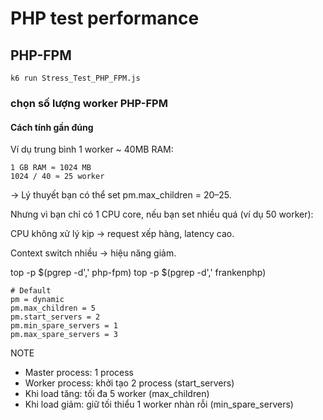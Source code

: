 # PHP test performance

## PHP-FPM

```
k6 run Stress_Test_PHP_FPM.js
```
### chọn số lượng worker PHP-FPM
#### Cách tính gần đúng

Ví dụ trung bình 1 worker ~ 40MB RAM:
```
1 GB RAM ≈ 1024 MB
1024 / 40 ≈ 25 worker
```

→ Lý thuyết bạn có thể set pm.max_children = 20–25.

Nhưng vì bạn chỉ có 1 CPU core, nếu bạn set nhiều quá (ví dụ 50 worker):

CPU không xử lý kịp → request xếp hàng, latency cao.

Context switch nhiều → hiệu năng giảm.

top -p $(pgrep -d',' php-fpm)
top -p $(pgrep -d',' frankenphp)

```
# Default
pm = dynamic
pm.max_children = 5
pm.start_servers = 2
pm.min_spare_servers = 1
pm.max_spare_servers = 3
```
NOTE
- Master process: 1 process
- Worker process: khởi tạo 2 process (start_servers)
- Khi load tăng: tối đa 5 worker (max_children)
- Khi load giảm: giữ tối thiểu 1 worker nhàn rỗi (min_spare_servers)
